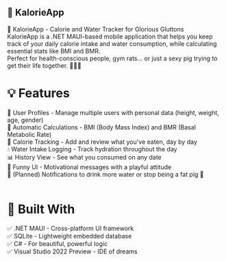 ## 🐷 KalorieApp

🐽 KalorieApp - Calorie and Water Tracker for Glorious Gluttons<br>
KalorieApp is a .NET MAUI-based mobile application that helps you keep track of your daily calorie intake and water consumption, while calculating essential stats like BMI and BMR.<br>
Perfect for health-conscious people, gym rats... or just a sexy pig trying to get their life together. 🐷💧🔥<br>

# 💡 Features<br>
🧠 User Profiles - Manage multiple users with personal data (height, weight, age, gender)<br>
🧮 Automatic Calculations - BMI (Body Mass Index) and BMR (Basal Metabolic Rate)<br>
🍖 Calorie Tracking - Add and review what you’ve eaten, day by day<br>
💧 Water Intake Logging - Track hydration throughout the day<br>
📊 History View - See what you consumed on any date<br>
🐽 Funny UI - Motivational messages with a playful attitude<br>
🔔 (Planned) Notifications to drink more water or stop being a fat pig 🐷<br><br>

# 📱 Built With<br>
✅ .NET MAUI - Cross-platform UI framework<br>
✅ SQLite - Lightweight embedded database<br>
✅ C# - For beautiful, powerful logic<br>
✅ Visual Studio 2022 Preview - IDE of dreams<br>
